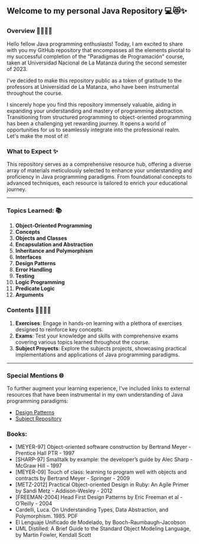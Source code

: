 ## Welcome to my personal Java Repository 💻😻✨

### Overview 🧑‍💻👩‍💻
Hello fellow Java programming enthusiasts! Today, I am excited to share with you my GitHub repository that encompasses all the elements pivotal to my successful completion of the "Paradigmas de Programación" course, taken at Universidad Nacional de La Matanza during the second semester of 2023.

I've decided to make this repository public as a token of gratitude to the professors at Universidad de La Matanza, who have been instrumental throughout the course. 

I sincerely hope you find this repository immensely valuable, aiding in expanding your understanding and mastery of programming abstraction. Transitioning from structured programming to object-oriented programming has been a challenging yet rewarding journey. It opens a world of opportunities for us to seamlessly integrate into the professional realm. Let's make the most of it!

### What to Expect ✨
This repository serves as a comprehensive resource hub, offering a diverse array of materials meticulously selected to enhance your understanding and proficiency in Java programming paradigms. From foundational concepts to advanced techniques, each resource is tailored to enrich your educational journey.

----------------------------------------------------------------

### Topics Learned: 📚
1. **Object-Oriented Programming**
2. **Concepts**
3. **Objects and Classes**
4. **Encapsulation and Abstraction**
5. **Inheritance and Polymorphism**
6. **Interfaces**
7. **Design Patterns**
8. **Error Handling**
9. **Testing**
10. **Logic Programming**
11. **Predicate Logic**
12. **Arguments**

### Contents 🧑‍🏫👩‍🏫
1. **Exercises**: Engage in hands-on learning with a plethora of exercises designed to reinforce key concepts.
2. **Exams**: Test your knowledge and skills with comprehensive exams covering various topics learned throughout the course.
3. **Subject Proyects**: Explore the subjects projects, showcasing practical implementations and applications of Java programming paradigms.

----------------------------------------------------------------

### Special Mentions 🌐
To further augment your learning experience, I've included links to external resources that have been instrumental in my own understanding of Java programming paradigms:
- [Design Patterns](https://refactoring.guru/design-patterns)
- [Subject Repository](https://github.com/paradigmas-de-programacion/workspace/tree/master/basicas-entrada-salida)

### Books: 
- [MEYER-97] Object-oriented software construction by Bertrand Meyer - Prentice Hall PTR - 1997
- [SHARP-97] Smalltalk by example: the developer’s guide by Alec Sharp - McGraw Hill - 1997
- [MEYER-09] Touch of class: learning to program well with objects and contracts by Bertrand Meyer - Springer - 2009
- [METZ-2012] Practical Object-oriented Design in Ruby: An Agile Primer by Sandi Metz - Addison-Wesley - 2012
- [FREEMAN-2004] Head First Design Patterns by Eric Freeman et al - O’Reilly - 2004
- Cardelli, Luca. On Understanding Types, Data Abstraction, and Polymorphism. 1985. PDF
- El Lenguaje Unificado de Modelado, by Booch-Raumbaugh-Jacobson
- UML Distilled: A Brief Guide to the Standard Object Modeling Language, by Martin Fowler, Kendall Scott



